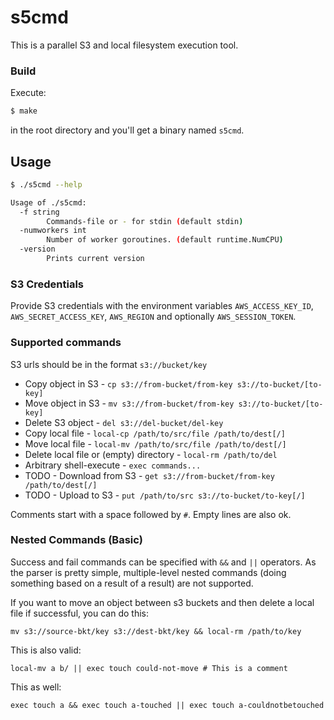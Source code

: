 # s5cmd

This is a parallel S3 and local filesystem execution tool.

### Build

Execute:

```bash
$ make
```
in the root directory and you'll get a binary named `s5cmd`.

## Usage

```bash
$ ./s5cmd --help

Usage of ./s5cmd:
  -f string
        Commands-file or - for stdin (default stdin)
  -numworkers int
        Number of worker goroutines. (default runtime.NumCPU)
  -version
        Prints current version
```

### S3 Credentials
Provide S3 credentials with the environment variables `AWS_ACCESS_KEY_ID`, `AWS_SECRET_ACCESS_KEY`, `AWS_REGION` and optionally `AWS_SESSION_TOKEN`.

### Supported commands

S3 urls should be in the format `s3://bucket/key`

- Copy object in S3 - `cp s3://from-bucket/from-key s3://to-bucket/[to-key]`
- Move object in S3 - `mv s3://from-bucket/from-key s3://to-bucket/[to-key]`
- Delete S3 object  - `del s3://del-bucket/del-key`
- Copy local file - `local-cp /path/to/src/file /path/to/dest[/]`
- Move local file - `local-mv /path/to/src/file /path/to/dest[/]`
- Delete local file or (empty) directory - `local-rm /path/to/del`
- Arbitrary shell-execute - `exec commands...`
- TODO - Download from S3 - `get s3://from-bucket/from-key /path/to/dest[/]`
- TODO - Upload to S3 - `put /path/to/src s3://to-bucket/to-key[/]`

Comments start with a space followed by `#`. Empty lines are also ok.

### Nested Commands (Basic)

Success and fail commands can be specified with `&&` and `||` operators. As the parser is pretty simple, multiple-level nested commands (doing something based on a result of a result) are not supported.

If you want to move an object between s3 buckets and then delete a local file if successful, you can do this:

```
mv s3://source-bkt/key s3://dest-bkt/key && local-rm /path/to/key
```

This is also valid:

```
local-mv a b/ || exec touch could-not-move # This is a comment
```

This as well:
```
exec touch a && exec touch a-touched || exec touch a-couldnotbetouched
```

